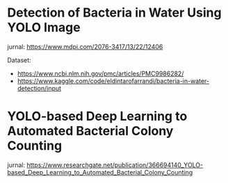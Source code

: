 # Detection of Bacteria in Water Using YOLO Image

jurnal: 
https://www.mdpi.com/2076-3417/13/22/12406

Dataset:
- https://www.ncbi.nlm.nih.gov/pmc/articles/PMC9986282/
- https://www.kaggle.com/code/eldintarofarrandi/bacteria-in-water-detection/input


# YOLO-based Deep Learning to Automated Bacterial Colony Counting 

jurnal: 
https://www.researchgate.net/publication/366694140_YOLO-based_Deep_Learning_to_Automated_Bacterial_Colony_Counting
